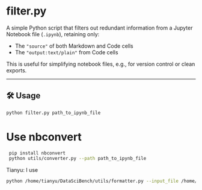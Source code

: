 # filter.py

A simple Python script that filters out redundant information from a Jupyter Notebook file (`.ipynb`), retaining only:

- The `"source"` of both Markdown and Code cells
- The `"output:text/plain"` from Code cells

This is useful for simplifying notebook files, e.g., for version control or clean exports.

---

## 🛠 Usage

```bash
python filter.py path_to_ipynb_file
```


# Use nbconvert
```bash
 pip install nbconvert
 python utils/converter.py --path path_to_ipynb_file
```

Tianyu: I use
```bash
python /home/tianyu/DataSciBench/utils/formatter.py --input_file /home/tianyu/DataSciBench/example/walmart/llm_test/results/walmart_analysis_4.json
```
